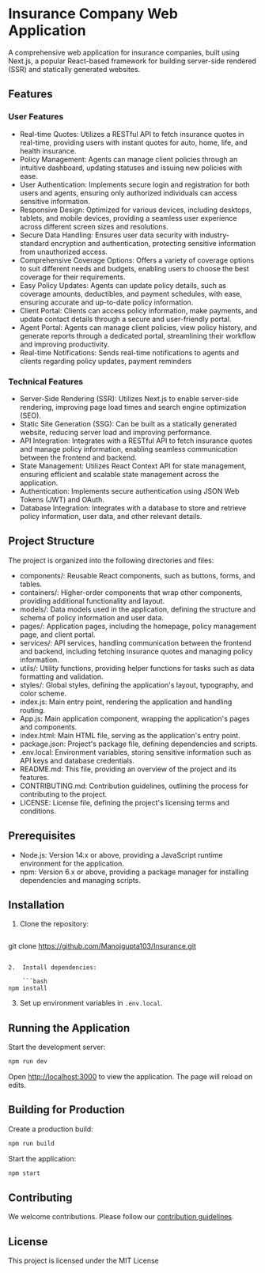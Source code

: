 # Insurance Company Web Application

A comprehensive web application for insurance companies, built using Next.js, a popular React-based framework for building server-side rendered (SSR) and statically generated websites.

## Features

### User Features

*   Real-time Quotes: Utilizes a RESTful API to fetch insurance quotes in real-time, providing users with instant quotes for auto, home, life, and health insurance.
*   Policy Management: Agents can manage client policies through an intuitive dashboard, updating statuses and issuing new policies with ease.
*   User Authentication: Implements secure login and registration for both users and agents, ensuring only authorized individuals can access sensitive information.
*   Responsive Design: Optimized for various devices, including desktops, tablets, and mobile devices, providing a seamless user experience across different screen sizes and resolutions.
*   Secure Data Handling: Ensures user data security with industry-standard encryption and authentication, protecting sensitive information from unauthorized access.
*   Comprehensive Coverage Options: Offers a variety of coverage options to suit different needs and budgets, enabling users to choose the best coverage for their requirements.
*   Easy Policy Updates: Agents can update policy details, such as coverage amounts, deductibles, and payment schedules, with ease, ensuring accurate and up-to-date policy information.
*   Client Portal: Clients can access policy information, make payments, and update contact details through a secure and user-friendly portal.
*   Agent Portal: Agents can manage client policies, view policy history, and generate reports through a dedicated portal, streamlining their workflow and improving productivity.
*   Real-time Notifications: Sends real-time notifications to agents and clients regarding policy updates, payment reminders

### Technical Features

*   Server-Side Rendering (SSR): Utilizes Next.js to enable server-side rendering, improving page load times and search engine optimization (SEO).
*   Static Site Generation (SSG): Can be built as a statically generated website, reducing server load and improving performance.
*   API Integration: Integrates with a RESTful API to fetch insurance quotes and manage policy information, enabling seamless communication between the frontend and backend.
*   State Management: Utilizes React Context API for state management, ensuring efficient and scalable state management across the application.
*   Authentication: Implements secure authentication using JSON Web Tokens (JWT) and OAuth.
*   Database Integration: Integrates with a database to store and retrieve policy information, user data, and other relevant details.

## Project Structure

The project is organized into the following directories and files:

*   components/: Reusable React components, such as buttons, forms, and tables.
*   containers/: Higher-order components that wrap other components, providing additional functionality and layout.
*   models/: Data models used in the application, defining the structure and schema of policy information and user data.
*   pages/: Application pages, including the homepage, policy management page, and client portal.
*   services/: API services, handling communication between the frontend and backend, including fetching insurance quotes and managing policy information.
*   utils/: Utility functions, providing helper functions for tasks such as data formatting and validation.
*   styles/: Global styles, defining the application's layout, typography, and color scheme.
*   index.js: Main entry point, rendering the application and handling routing.
*   App.js: Main application component, wrapping the application's pages and components.
*   index.html: Main HTML file, serving as the application's entry point.
*   package.json: Project's package file, defining dependencies and scripts.
*   .env.local: Environment variables, storing sensitive information such as API keys and database credentials.
*   README.md: This file, providing an overview of the project and its features.
*   CONTRIBUTING.md: Contribution guidelines, outlining the process for contributing to the project.
*   LICENSE: License file, defining the project's licensing terms and conditions.

## Prerequisites

*   Node.js: Version 14.x or above, providing a JavaScript runtime environment for the application.
*   npm: Version 6.x or above, providing a package manager for installing dependencies and managing scripts.

## Installation

1.  Clone the repository:

    ```bash
git clone https://github.com/Manojgupta103/Insurance.git
```

2.  Install dependencies:

    ```bash
npm install
```

3.  Set up environment variables in `.env.local`.

**Running the Application**
---------------------------

Start the development server:

```bash
npm run dev
```

Open [http://localhost:3000](http://localhost:3000) to view the application. The page will reload on edits.

**Building for Production**
---------------------------

Create a production build:

```bash
npm run build
```

Start the application:

```bash
npm start
```

**Contributing**
--------------

We welcome contributions. Please follow our [contribution guidelines](CONTRIBUTING.md).

**License**
----------

This project is licensed under the MIT License

    
